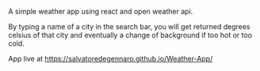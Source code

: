 A simple weather app using react and open weather api.

By typing a name of a city in the search bar, you will get returned degrees celsius of that city and eventually a change of background if too hot or too cold.

App live at https://salvatoredegennaro.github.io/Weather-App/
